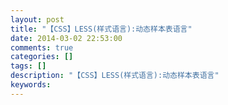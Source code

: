 ```yaml
---
layout: post
title: "【CSS】LESS(样式语言):动态样本表语言"
date: 2014-03-02 22:53:00 
comments: true
categories: []
tags: []
description: "【CSS】LESS(样式语言):动态样本表语言"
keywords: 
---
```





